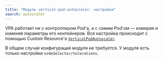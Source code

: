 ```yaml
---
title: "Модуль vertical-pod-autoscaler: настройки"
search: autoscaler
---
```


VPA работает не с контроллером Pod'а, а с самим Pod'ом — измеряя и изменяя параметры его контейнеров. Вся настройка происходит с помощью Custom Resource'а [`VerticalPodAutoscaler`](cr.html#verticalpodautoscaler).

В общем случае конфигурация модуля не требуется. У модуля есть только настройки `nodeSelector/tolerations`.

<!-- SCHEMA -->
